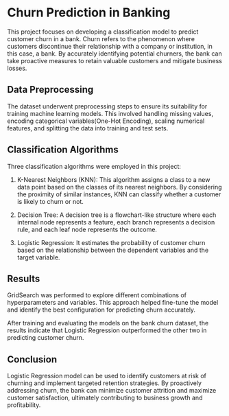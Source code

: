 # Churn Prediction in Banking
This project focuses on developing a classification model to predict customer churn in a bank. Churn refers to the phenomenon where customers discontinue their relationship with a company or institution, in this case, a bank. By accurately identifying potential churners, the bank can take proactive measures to retain valuable customers and mitigate business losses.

## Data Preprocessing
The dataset underwent preprocessing steps to ensure its suitability for training machine learning models. This involved handling missing values, encoding categorical variables(One-Hot Encoding), scaling numerical features, and splitting the data into training and test sets. 

## Classification Algorithms
Three classification algorithms were employed in this project:

1. K-Nearest Neighbors (KNN): This algorithm assigns a class to a new data point based on the classes of its nearest neighbors. By considering the proximity of similar instances, KNN can classify whether a customer is likely to churn or not.

2. Decision Tree: A decision tree is a flowchart-like structure where each internal node represents a feature, each branch represents a decision rule, and each leaf node represents the outcome. 

3. Logistic Regression: It estimates the probability of customer churn based on the relationship between the dependent variables and the target variable.

## Results
GridSearch was performed to explore different combinations of hyperparameters and variables. This approach helped fine-tune the model and identify the best configuration for predicting churn accurately.

After training and evaluating the models on the bank churn dataset, the results indicate that Logistic Regression outperformed the other two in predicting customer churn.

## Conclusion
Logistic Regression model can be used to identify customers at risk of churning and implement targeted retention strategies. By proactively addressing churn, the bank can minimize customer attrition and maximize customer satisfaction, ultimately contributing to business growth and profitability.

